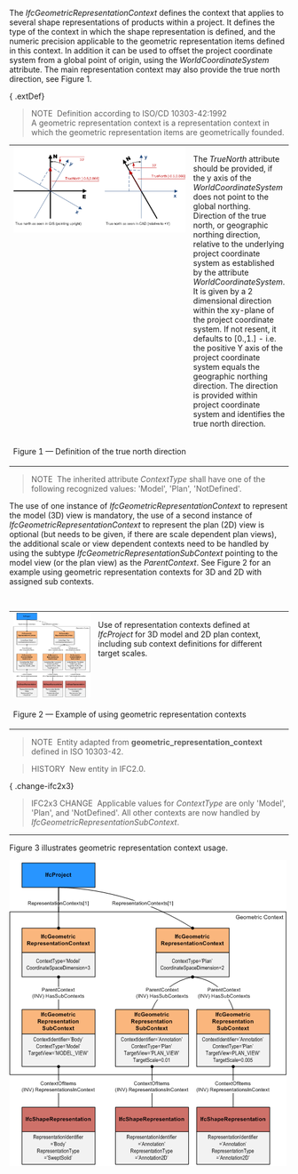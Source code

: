 ﻿The _IfcGeometricRepresentationContext_ defines the context that applies to several shape representations of products within a project. It defines the type of the context in which the shape representation is defined, and the numeric precision applicable to the geometric representation items defined in this context. In addition it can be used to offset the project coordinate system from a global point of origin, using the _WorldCoordinateSystem_ attribute. The main representation context may also provide the true north direction, see Figure 1.

{ .extDef}
> NOTE&nbsp; Definition according to ISO/CD 10303-42:1992  
> A geometric representation context is a representation context in which the geometric representation items are geometrically founded.

<table border="0" summary="true north">
 <tr>
  <td width="505" valign="top">
   <img src="../../../../../../figures/ifcgeometricrepresentationcontext_truenorth.png" alt="TrueNorth" border="0">
  </td>
  <td valign="top">
   <p class="small">
    The <em>TrueNorth</em> attribute should be provided, if the y axis of the <em>WorldCoordinateSystem</em> does
    not point to the global northing. Direction of the true north, or geographic northing direction, relative to the
    underlying project coordinate system as established by the attribute <em>WorldCoordinateSystem</em>. It is given
    by a 2 dimensional direction within the xy-plane of the project coordinate system. If not resent, it defaults to
    [0.,1.] - i.e. the positive Y axis of the project coordinate system equals the geographic northing
    direction. The direction is provided within project coordinate system and identifies the true north direction.</p>
  </td>
 </tr>
 <tr>
  <td colspan="2"><p class="figure">Figure 1 &mdash; Definition of the true north direction</p>
  </td>
 </tr>   
</table>

> NOTE&nbsp; The inherited attribute _ContextType_ shall have one of the following recognized values: 'Model', 'Plan', 'NotDefined'.

The use of one instance of _IfcGeometricRepresentationContext_ to represent the model (3D) view is mandatory, the use of a second instance of _IfcGeometricRepresentationContext_ to represent the plan (2D) view is optional (but needs to be given, if there are scale dependent plan views), the additional scale or view dependent contexts need to be handled by using the subtype _IfcGeometricRepresentationSubContext_ pointing to the model view (or the plan view) as the _ParentContext_. See Figure 2 for an example using geometric representation contexts for 3D and 2D with assigned sub contexts.

&nbsp;

<table summary="figure" border="0">
 <tr>
  <td valign="top">
    <img src="../../../../../../figures/ifcgeometricrepresentationcontext.png" alt="representation context" border="">
  </td>
  <td valign="top">
   <p class="small">Use of representation contexts defined at <em>IfcProject</em> for 3D model and 2D plan context,
   including sub context definitions for different target scales.</p>
  </td>
 </tr>
 <tr>
  <td colspan="2"><p class="figure">Figure 2 &mdash; Example of using geometric representation contexts</p>
  </td>
 </tr>    
</table>

> NOTE&nbsp; Entity adapted from **geometric_representation_context** defined in ISO 10303-42.

> HISTORY&nbsp; New entity in IFC2.0.

{ .change-ifc2x3}
> IFC2x3 CHANGE&nbsp; Applicable values for _ContextType_ are only 'Model', 'Plan', and 'NotDefined'. All other contexts are now handled by _IfcGeometricRepresentationSubContext_.

___
Figure 3 illustrates geometric representation context usage.

!["usage"](../../../../../../figures/ifcgeometricrepresentationcontext.png "Figure 3 &mdash; Geometric representation context usage")